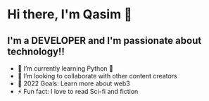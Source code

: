 # Hi there, I'm Qasim 👋 




## I'm a DEVELOPER and I'm passionate about technology!!

- 🌱 I’m currently learning Python 🤣
- 👯 I’m looking to collaborate with other content creators
- 🥅 2022 Goals: Learn more about web3
- ⚡ Fun fact: I love to read Sci-fi and fiction

